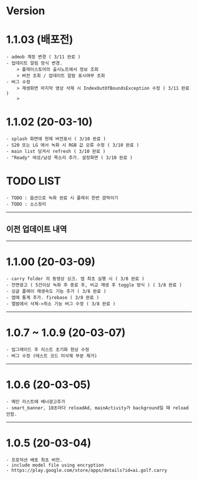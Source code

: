 # Version
# 1.1.03 (배포전)
    - admob 계정 변경 ( 3/11 완료 )
    - 업데이트 알림 방식 변경. 
        > 플레이스토어의 출시노트에서 정보 조회
        > 버전 조회 / 업데이트 알람 표시여부 조회
    - 버그 수정
        > 재생화면 마지막 영상 삭제 시 IndexOutOfBoundsException 수정 ( 3/11 완료 )
        > 


# 1.1.02 (20-03-10)
    - splash 화면에 현재 버전표시 ( 3/10 완료 )
    - S20 또는 LG 에서 녹화 시 RGB 값 오류 수정 ( 3/10 완료 )
    - main list 당겨서 refresh ( 3/10 완료 )
    - "Ready" 여성/남성 목소리 추가. 설정화면 ( 3/10 완료 )

# TODO LIST
    
    - TODO : 옵션으로 녹화 완료 시 플래쉬 한번 깜박이기
    - TODO : 소스정리 
    
---
## 이전 업데이트 내역
---

# 1.1.00 (20-03-09)
    - carry folder 의 동영상 싱크. 앱 최초 실행 시 ( 3/8 완료 )
    - 전면광고 ( 5건이상 녹화 후 종료 후, 비교 재생 후 toggle 방식 ) ( 3/8 완료 )
    - 싱글 플래이 재생속도 기능 추가 ( 3/8 완료 )
    - 앱에 통계 추가. firebase ( 3/8 완료 )
    - 앨범에서 삭제->취소 기능 버그 수정 ( 3/8 완료 )
    
---

# 1.0.7 ~ 1.0.9 (20-03-07)
    - 업그래이드 후 리스트 초기화 현상 수정
    - 버그 수정 (테스트 코드 미삭제 부분 제거)
    
---

# 1.0.6 (20-03-05)
    - 메인 리스트에 배너광고추가
    - smart_banner, 10초마다 reloadAd, mainActivity가 background일 때 reload 안함.
    
---

# 1.0.5 (20-03-04)
    - 프로덕션 배포 최초 버전.
    - include model file using encryption
    - https://play.google.com/store/apps/details?id=ai.golf.carry


    


    
    
